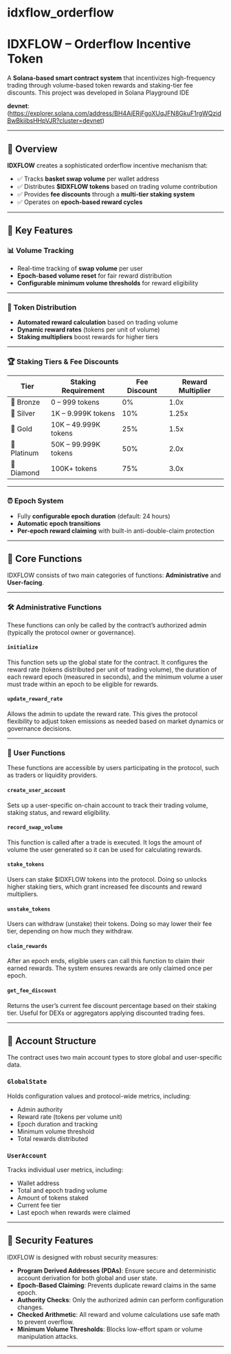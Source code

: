 # idxflow_orderflow

# IDXFLOW – Orderflow Incentive Token

A **Solana-based smart contract system** that incentivizes high-frequency trading through volume-based token rewards and staking-tier fee discounts. This project was developed in Solana Playground IDE 

**devnet**:(https://explorer.solana.com/address/BH4AjERjFgoXUqJFN8GkuF1rgWQzidBwBkiibsHHpVJR?cluster=devnet)

---

## 🧠 Overview

**IDXFLOW** creates a sophisticated orderflow incentive mechanism that:

- ✅ Tracks **basket swap volume** per wallet address  
- ✅ Distributes **$IDXFLOW tokens** based on trading volume contribution  
- ✅ Provides **fee discounts** through a **multi-tier staking system**  
- ✅ Operates on **epoch-based reward cycles**

---

## 🔑 Key Features

### 📊 Volume Tracking

- Real-time tracking of **swap volume** per user  
- **Epoch-based volume reset** for fair reward distribution  
- **Configurable minimum volume thresholds** for reward eligibility  

---

### 🎯 Token Distribution

- **Automated reward calculation** based on trading volume  
- **Dynamic reward rates** (tokens per unit of volume)  
- **Staking multipliers** boost rewards for higher tiers  

---

### 🏆 Staking Tiers & Fee Discounts

| Tier       | Staking Requirement     | Fee Discount | Reward Multiplier |
|------------|-------------------------|--------------|-------------------|
| 🥉 Bronze    | 0 – 999 tokens           | 0%           | 1.0x              |
| 🥈 Silver    | 1K – 9.999K tokens       | 10%          | 1.25x             |
| 🥇 Gold      | 10K – 49.999K tokens     | 25%          | 1.5x              |
| 💎 Platinum  | 50K – 99.999K tokens     | 50%          | 2.0x              |
| 💠 Diamond   | 100K+ tokens             | 75%          | 3.0x              |

---

### ⏰ Epoch System

- Fully **configurable epoch duration** (default: 24 hours)  
- **Automatic epoch transitions**  
- **Per-epoch reward claiming** with built-in anti-double-claim protection  

---

## 🔧 Core Functions

IDXFLOW consists of two main categories of functions: **Administrative** and **User-facing**.

---

### 🛠️ Administrative Functions

These functions can only be called by the contract’s authorized admin (typically the protocol owner or governance).

#### `initialize`

This function sets up the global state for the contract. It configures the reward rate (tokens distributed per unit of trading volume), the duration of each reward epoch (measured in seconds), and the minimum volume a user must trade within an epoch to be eligible for rewards.

#### `update_reward_rate`

Allows the admin to update the reward rate. This gives the protocol flexibility to adjust token emissions as needed based on market dynamics or governance decisions.

---

### 🙋 User Functions

These functions are accessible by users participating in the protocol, such as traders or liquidity providers.

#### `create_user_account`

Sets up a user-specific on-chain account to track their trading volume, staking status, and reward eligibility.

#### `record_swap_volume`

This function is called after a trade is executed. It logs the amount of volume the user generated so it can be used for calculating rewards.

#### `stake_tokens`

Users can stake $IDXFLOW tokens into the protocol. Doing so unlocks higher staking tiers, which grant increased fee discounts and reward multipliers.

#### `unstake_tokens`

Users can withdraw (unstake) their tokens. Doing so may lower their fee tier, depending on how much they withdraw.

#### `claim_rewards`

After an epoch ends, eligible users can call this function to claim their earned rewards. The system ensures rewards are only claimed once per epoch.

#### `get_fee_discount`

Returns the user’s current fee discount percentage based on their staking tier. Useful for DEXs or aggregators applying discounted trading fees.

---

## 🧱 Account Structure

The contract uses two main account types to store global and user-specific data.

### `GlobalState`

Holds configuration values and protocol-wide metrics, including:

- Admin authority  
- Reward rate (tokens per volume unit)  
- Epoch duration and tracking  
- Minimum volume threshold  
- Total rewards distributed  

### `UserAccount`

Tracks individual user metrics, including:

- Wallet address  
- Total and epoch trading volume  
- Amount of tokens staked  
- Current fee tier  
- Last epoch when rewards were claimed  

---

## 🔐 Security Features

IDXFLOW is designed with robust security measures:

- **Program Derived Addresses (PDAs)**: Ensure secure and deterministic account derivation for both global and user state.
- **Epoch-Based Claiming**: Prevents duplicate reward claims in the same epoch.
- **Authority Checks**: Only the authorized admin can perform configuration changes.
- **Checked Arithmetic**: All reward and volume calculations use safe math to prevent overflow.
- **Minimum Volume Thresholds**: Blocks low-effort spam or volume manipulation attacks.

---


